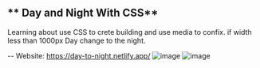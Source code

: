 ** Day and Night With CSS**
--  
Learning about use CSS to crete building and use media to confix. if width less than 1000px Day change to the night.   

--
Website: https://day-to-night.netlify.app/
![image](https://imgur.com/040VZP6.png)
![image](https://imgur.com/4aVXHWC.png)
